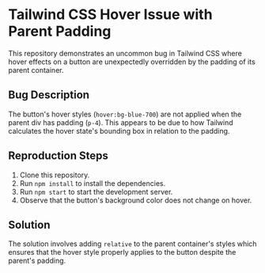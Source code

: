 # Tailwind CSS Hover Issue with Parent Padding

This repository demonstrates an uncommon bug in Tailwind CSS where hover effects on a button are unexpectedly overridden by the padding of its parent container.

## Bug Description

The button's hover styles (`hover:bg-blue-700`) are not applied when the parent div has padding (`p-4`).  This appears to be due to how Tailwind calculates the hover state's bounding box in relation to the padding.

## Reproduction Steps

1. Clone this repository.
2. Run `npm install` to install the dependencies.
3. Run `npm start` to start the development server.
4. Observe that the button's background color does not change on hover.

## Solution

The solution involves adding `relative` to the parent container's styles which ensures that the hover style properly applies to the button despite the parent's padding.